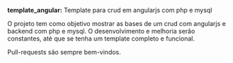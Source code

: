 <b>template_angular:</b>
Template para crud em angularjs com php e mysql

O projeto tem como objetivo mostrar as bases de um crud com angularjs e backend com php e mysql.
O desenvolvimento e melhoria serão constantes, até que se tenha um template completo e funcional.

Pull-requests são sempre bem-vindos.


